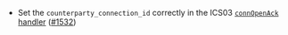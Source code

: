 - Set the `counterparty_connection_id` correctly in the ICS03 [`connOpenAck` handler](https://github.com/informalsystems/ibc-rs/blob/master/modules/src/core/ics03_connection/handler/conn_open_ack.rs)
   ([#1532](https://github.com/informalsystems/ibc-rs/issues/1532))

